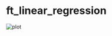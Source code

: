 # ft_linear_regression

![plot](https://github.com/42-projects-abied-ch/ft_linear_regression/assets/136271426/4f351966-f0d0-4ea8-883e-019f53f29ffc)


